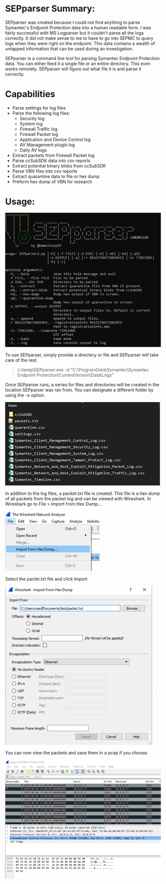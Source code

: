 # SEPparser Summary:
SEPparser was created because I could not find anything to parse Symantec's Endpoint Protection data into a human readable form. I was fairly successful with MS Logparser but it couldn't parse all the logs correctly. It did not make sense to me to have to go into SEPMC to query logs when they were right on the endpoint. This data contains a wealth of untapped information that can be used during an investigation.

SEPparser is a command line tool for parsing Symantec Endpoint Protection data. You can either feed it a single file or an entire directory. This even works remotely. SEPparser will figure out what file it is and parse it correctly.

# Capabilities
* Parse settings for log files
* Parse the following log files:  
  * Security log  
  * System log
  * Firewall Traffic log
  * Firewall Packet log
  * Application and Device Control log
  * AV Management plugin log
  * Daily AV logs
* Extract packets from Firewall Packet log
* Parse ccSubSDK data into csv reports
* Extract potential binary blobs from ccSubSDK
* Parse VBN files into csv reports
* Extract quarantine data to file or hex dump
* Preform hex dump of VBN for research


# Usage:
![](./Images/help.PNG)  

To use SEPparser, simply provide a directory or file and SEPparser will take care of the rest.
> c:\temp\SEPparser.exe -d "C:\ProgramData\Symantec\Symantec Endpoint Protection\CurrentVersion\Data\Logs"  

Once SEPparser runs, a series for files and directories will be created in the location SEPparser was ran from. You can designate a different folder by using the -o option.  

![](./Images/dir.PNG)  

In addition to the log files, a packet.txt file is created. This file is a hex dump of all packets from the packet log and can be viewed with Wireshark.
In Wireshark go to File > Import from Hex Dump...

![](./Images/import1.PNG)   

Select the paclet.txt file and click Import  

![](./Images/import2.PNG)  

You can now view the packets and save them in a pcap if you choose.  

![](./Images/wireshark.PNG) 